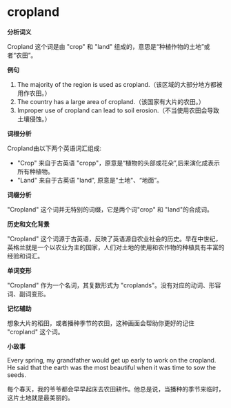 # cropland

**分析词义**

  

Cropland 这个词是由 "crop" 和 "land" 组成的，意思是“种植作物的土地”或者“农田”。

  

**例句**

  

1.  The majority of the region is used as cropland.（该区域的大部分地方都被用作农田。）
2.  The country has a large area of cropland.（该国家有大片的农田。）
3.  Improper use of cropland can lead to soil erosion.（不当使用农田会导致土壤侵蚀。）

  

**词根分析**

  

Cropland由以下两个英语词汇组成:

  

*   "Crop" 来自于古英语 "cropp"，原意是“植物的头部或花朵”,后来演化成表示所有种植物。
*   "Land" 来自于古英语 "land", 原意是"土地"、“地面”。

  

**词缀分析**

  

"Cropland" 这个词并无特别的词缀，它是两个词"crop" 和 "land"的合成词。

  

**历史和文化背景**

  

"Cropland" 这个词源于古英语，反映了英语源自农业社会的历史。早在中世纪，英格兰就是一个以农业为主的国家，人们对土地的使用和农作物的种植具有丰富的经验和词汇。

  

**单词变形**

  

"Cropland" 作为一个名词，其复数形式为 "croplands"。没有对应的动词、形容词、副词变形。

  

**记忆辅助**

  

想象大片的稻田，或者播种季节的农田，这种画面会帮助你更好的记住 "cropland" 这个词。

  

**小故事**

  

Every spring, my grandfather would get up early to work on the cropland. He said that the earth was the most beautiful when it was time to sow the seeds.

  

每个春天，我的爷爷都会早早起床去农田耕作。他总是说，当播种的季节来临时，这片土地就是最美丽的。
